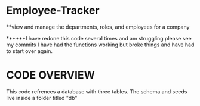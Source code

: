 # Employee-Tracker
**view and manage the departments, roles, and employees for a company


******I have redone this code several times and am struggling please see my commits I have had the functions working but broke things and have had to start over again. 

# CODE OVERVIEW

This code refrences a database with three tables. The schema and seeds live inside a folder titled "db"